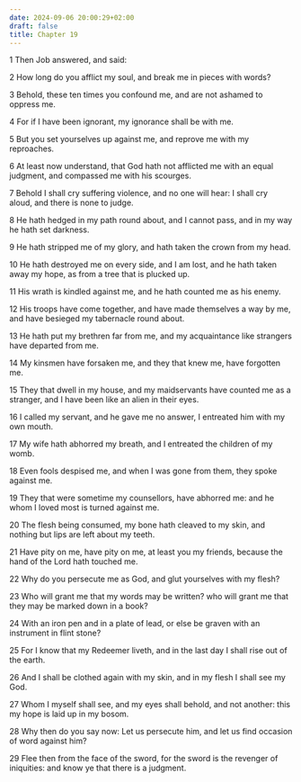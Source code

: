 ```yaml
---
date: 2024-09-06 20:00:29+02:00
draft: false
title: Chapter 19
---
```




1 Then Job answered, and said:

2 How long do you afflict my soul, and break me in pieces with words?

3 Behold, these ten times you confound me, and are not ashamed to oppress me.

4 For if I have been ignorant, my ignorance shall be with me.

5 But you set yourselves up against me, and reprove me with my reproaches.

6 At least now understand, that God hath not afflicted me with an equal judgment, and compassed me with his scourges.

7 Behold I shall cry suffering violence, and no one will hear: I shall cry aloud, and there is none to judge.

8 He hath hedged in my path round about, and I cannot pass, and in my way he hath set darkness.

9 He hath stripped me of my glory, and hath taken the crown from my head.

10 He hath destroyed me on every side, and I am lost, and he hath taken away my hope, as from a tree that is plucked up.

11 His wrath is kindled against me, and he hath counted me as his enemy.

12 His troops have come together, and have made themselves a way by me, and have besieged my tabernacle round about.

13 He hath put my brethren far from me, and my acquaintance like strangers have departed from me.

14 My kinsmen have forsaken me, and they that knew me, have forgotten me.

15 They that dwell in my house, and my maidservants have counted me as a stranger, and I have been like an alien in their eyes.

16 I called my servant, and he gave me no answer, I entreated him with my own mouth.

17 My wife hath abhorred my breath, and I entreated the children of my womb.

18 Even fools despised me, and when I was gone from them, they spoke against me.

19 They that were sometime my counsellors, have abhorred me: and he whom I loved most is turned against me.

20 The flesh being consumed, my bone hath cleaved to my skin, and nothing but lips are left about my teeth.

21 Have pity on me, have pity on me, at least you my friends, because the hand of the Lord hath touched me.

22 Why do you persecute me as God, and glut yourselves with my flesh?

23 Who will grant me that my words may be written? who will grant me that they may be marked down in a book?

24 With an iron pen and in a plate of lead, or else be graven with an instrument in flint stone?

25 For I know that my Redeemer liveth, and in the last day I shall rise out of the earth.

26 And I shall be clothed again with my skin, and in my flesh I shall see my God.

27 Whom I myself shall see, and my eyes shall behold, and not another: this my hope is laid up in my bosom.

28 Why then do you say now: Let us persecute him, and let us find occasion of word against him?

29 Flee then from the face of the sword, for the sword is the revenger of iniquities: and know ye that there is a judgment.

